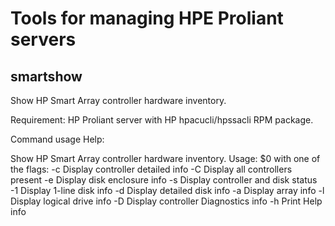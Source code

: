 Tools for managing HPE Proliant servers
=======================================

smartshow
---------

Show HP Smart Array controller hardware inventory.

Requirement: HP Proliant server with HP hpacucli/hpssacli RPM package.

Command usage Help:

Show HP Smart Array controller hardware inventory.
Usage: $0 with one of the flags:
 -c     Display controller detailed info
 -C     Display all controllers present
 -e     Display disk enclosure info
 -s     Display controller and disk status
 -1     Display 1-line disk info
 -d     Display detailed disk info
 -a     Display array info
 -l     Display logical drive info
 -D     Display controller Diagnostics info
 -h     Print Help info

